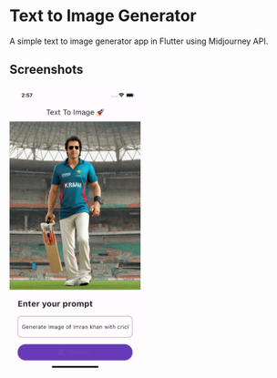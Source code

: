 
# Text to Image Generator

A simple text to image generator app in Flutter using Midjourney API.
## Screenshots

 <img src="screenshots/1.png" alt="" width="230">  






